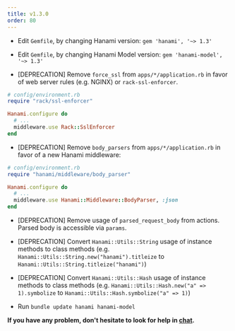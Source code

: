 ```yaml
---
title: v1.3.0
order: 80
---
```


* Edit `Gemfile`, by changing Hanami version: `gem 'hanami', '~> 1.3'`

* Edit `Gemfile`, by changing Hanami Model version: `gem 'hanami-model', '~> 1.3'`

* [DEPRECATION] Remove `force_ssl` from `apps/*/application.rb` in favor of web server rules (e.g. NGINX) or `rack-ssl-enforcer`.

```ruby
# config/environment.rb
require "rack/ssl-enforcer"

Hanami.configure do
  # ...
  middleware.use Rack::SslEnforcer
end
```

* [DEPRECATION] Remove `body_parsers` from `apps/*/application.rb` in favor of a new Hanami middleware:

```ruby
# config/environment.rb
require "hanami/middleware/body_parser"

Hanami.configure do
  # ...
  middleware.use Hanami::Middleware::BodyParser, :json
end
```

* [DEPRECATION] Remove usage of `parsed_request_body` from actions. Parsed body is accessible via `params`.

* [DEPRECATION] Convert `Hanami::Utils::String` usage of instance methods to class methods (e.g. `Hanami::Utils::String.new("hanami").titleize` to `Hanami::Utils::String.titleize("hanami")`)

* [DEPRECATION] Convert `Hanami::Utils::Hash` usage of instance methods to class methods (e.g. `Hanami::Utils::Hash.new("a" => 1).symbolize` to `Hanami::Utils::Hash.symbolize("a" => 1)`)

* Run `bundle update hanami hanami-model`

**If you have any problem, don't hesitate to look for help in [chat](http://chat.hanamirb.org).**
